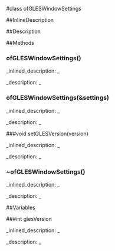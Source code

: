 #class ofGLESWindowSettings


<!--
_visible: True_
_advanced: False_
_istemplated: False_
_extends: ofWindowSettings_
-->

##InlineDescription






##Description





##Methods



### ofGLESWindowSettings()

<!--
_syntax: ofGLESWindowSettings()_
_name: ofGLESWindowSettings_
_returns: _
_returns_description: _
_parameters: _
_access: public_
_version_started: 0.9.0_
_version_deprecated: _
_summary: _
_constant: False_
_static: False_
_visible: True_
_advanced: False_
-->

_inlined_description: _







_description: _







<!----------------------------------------------------------------------------->

### ofGLESWindowSettings(&settings)

<!--
_syntax: ofGLESWindowSettings(&settings)_
_name: ofGLESWindowSettings_
_returns: _
_returns_description: _
_parameters: const ofWindowSettings &settings_
_access: public_
_version_started: 0.9.0_
_version_deprecated: _
_summary: _
_constant: False_
_static: False_
_visible: True_
_advanced: False_
-->

_inlined_description: _







_description: _







<!----------------------------------------------------------------------------->

###void setGLESVersion(version)

<!--
_syntax: setGLESVersion(version)_
_name: setGLESVersion_
_returns: void_
_returns_description: _
_parameters: int version_
_access: public_
_version_started: 0.9.0_
_version_deprecated: _
_summary: _
_constant: False_
_static: False_
_visible: True_
_advanced: False_
-->

_inlined_description: _







_description: _







<!----------------------------------------------------------------------------->

### ~ofGLESWindowSettings()

<!--
_syntax: ~ofGLESWindowSettings()_
_name: ~ofGLESWindowSettings_
_returns: _
_returns_description: _
_parameters: _
_access: public_
_version_started: 0.9.0_
_version_deprecated: _
_summary: _
_constant: False_
_static: False_
_visible: True_
_advanced: False_
-->

_inlined_description: _







_description: _







<!----------------------------------------------------------------------------->

##Variables



###int glesVersion

<!--
_name: glesVersion_
_type: int_
_access: public_
_version_started: 0.9.0_
_version_deprecated: _
_summary: _
_visible: True_
_constant: False_
_advanced: False_
-->

_inlined_description: _







_description: _







<!----------------------------------------------------------------------------->

